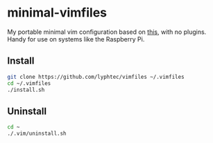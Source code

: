 # minimal-vimfiles

My portable minimal vim configuration based on [this](https://github.com/lyphtec/vimfiles), with no plugins.  Handy for use on systems like
the Raspberry Pi.


## Install

```bash
git clone https://github.com/lyphtec/vimfiles ~/.vimfiles
cd ~/.vimfiles
./install.sh
```

## Uninstall

```bash
cd ~
./.vim/uninstall.sh
```

